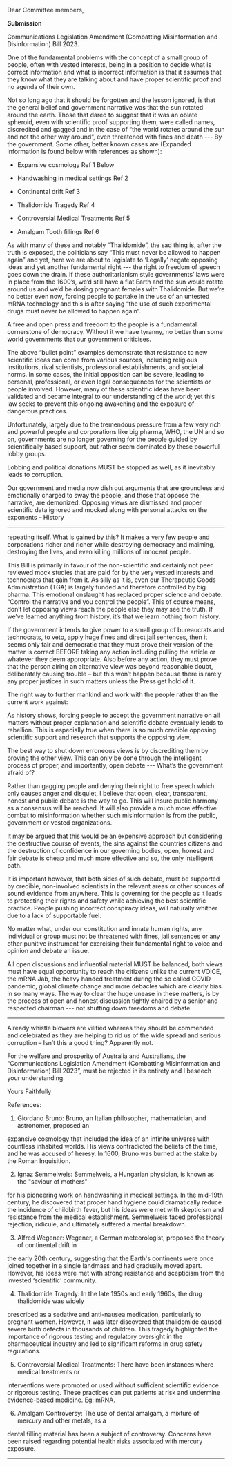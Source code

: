 Dear Committee members,

**Submission**

Communications Legislation Amendment (Combatting Misinformation and Disinformation) Bill 2023.

One of the fundamental problems with the concept of a small group of people, often with vested
interests, being in a position to decide what is correct information and what is incorrect information is
that it assumes that they know what they are talking about and have proper scientific proof and no
agenda of their own.

Not so long ago that it should be forgotten and the lesson ignored, is that the general belief and
government narrative was that the sun rotated around the earth. Those that dared to suggest that it
was an oblate spheroid, even with scientific proof supporting them, were called names, discredited and
gagged and in the case of “the world rotates around the sun and not the other way around”, even
threatened with fines and death --- By the government. Some other, better known cases are
(Expanded information is found below with references as shown):

  - Expansive cosmology Ref 1 Below

  - Handwashing in medical settings Ref 2

  - Continental drift Ref 3

  - Thalidomide Tragedy Ref 4

  - Controversial Medical Treatments Ref 5

  - Amalgam Tooth fillings Ref 6

As with many of these and notably “Thalidomide”, the sad thing is, after the truth is exposed, the
politicians say “This must never be allowed to happen again” and yet, here we are about to legislate to
‘Legally’ negate opposing ideas and yet another fundamental right --- the right to freedom of speech
goes down the drain. If these authoritarianism style governments’ laws were in place from the 1600’s,
we’d still have a flat Earth and the sun would rotate around us and we’d be dosing pregnant females
with Thalidomide. But we’re no better even now, forcing people to partake in the use of an untested
mRNA technology and this is after saying “the use of such experimental drugs must never be allowed to
happen again”.

A free and open press and freedom to the people is a fundamental cornerstone of democracy. Without
it we have tyranny, no better than some world governments that our government criticises.

The above “bullet point” examples demonstrate that resistance to new scientific ideas can come from
various sources, including religious institutions, rival scientists, professional establishments, and societal
norms. In some cases, the initial opposition can be severe, leading to personal, professional, or even
legal consequences for the scientists or people involved. However, many of these scientific ideas have
been validated and became integral to our understanding of the world; yet this law seeks to prevent this
ongoing awakening and the exposure of dangerous practices.

Unfortunately, largely due to the tremendous pressure from a few very rich and powerful people and
corporations like big pharma, WHO, the UN and so on, governments are no longer governing for the
people guided by scientifically based support, but rather seem dominated by these powerful lobby
groups.

Lobbing and political donations MUST be stopped as well, as it inevitably leads to corruption.

Our government and media now dish out arguments that are groundless and emotionally charged to
sway the people, and those that oppose the narrative, are demonized. Opposing views are dismissed
and proper scientific data ignored and mocked along with personal attacks on the exponents – History


-----

repeating itself. What is gained by this? It makes a very few people and corporations richer and richer
while destroying democracy and maiming, destroying the lives, and even killing millions of innocent
people.

This Bill is primarily in favour of the non-scientific and certainly not peer reviewed mock studies that
are paid for by the very vested interests and technocrats that gain from it. As silly as it is, even our
Therapeutic Goods Administration (TGA) is largely funded and therefore controlled by big pharma. This
emotional onslaught has replaced proper science and debate. “Control the narrative and you control
the people”. This of course means, don’t let opposing views reach the people else they may see the
truth. If we’ve learned anything from history, it’s that we learn nothing from history.

If the government intends to give power to a small group of bureaucrats and technocrats, to veto,
apply huge fines and direct jail sentences, then it seems only fair and democratic that they must prove
their version of the matter is correct BEFORE taking any action including pulling the article or whatever
they deem appropriate. Also before any action, they must prove that the person airing an alternative
view was beyond reasonable doubt, deliberately causing trouble – but this won’t happen because
there is rarely any proper justices in such matters unless the Press get hold of it.

The right way to further mankind and work with the people rather than the current work against:

As history shows, forcing people to accept the government narrative on all matters without proper
explanation and scientific debate eventually leads to rebellion. This is especially true when there is so
much credible opposing scientific support and research that supports the opposing view.

The best way to shut down erroneous views is by discrediting them by proving the other view. This can
only be done through the intelligent process of proper, and importantly, open debate --- What’s the
government afraid of?

Rather than gagging people and denying their right to free speech which only causes anger and
disquiet, I believe that open, clear, transparent, honest and public debate is the way to go. This will
insure public harmony as a consensus will be reached. It will also provide a much more effective
combat to misinformation whether such misinformation is from the public, government or vested
organizations.

It may be argued that this would be an expensive approach but considering the destructive course of
events, the sins against the countries citizens and the destruction of confidence in our governing
bodies, open, honest and fair debate is cheap and much more effective and so, the only intelligent
path.

It is important however, that both sides of such debate, must be supported by credible, non-involved
scientists in the relevant areas or other sources of sound evidence from anywhere. This is governing
for the people as it leads to protecting their rights and safety while achieving the best scientific
practice. People pushing incorrect conspiracy ideas, will naturally whither due to a lack of supportable
fuel.

No matter what, under our constitution and innate human rights, any individual or group must not be
threatened with fines, jail sentences or any other punitive instrument for exercising their fundamental
right to voice and opinion and debate an issue.

All open discussions and influential material MUST be balanced, both views must have equal
opportunity to reach the citizens unlike the current VOICE, the mRNA Jab, the heavy handed treatment
during the so called COVID pandemic, global climate change and more debacles which are clearly bias
in so many ways. The way to clear the huge unease in these matters, is by the process of open and
honest discussion tightly chaired by a senior and respected chairman --- not shutting down freedoms
and debate.


-----

Already whistle blowers are vilified whereas they should be commended and celebrated as they are
helping to rid us of the wide spread and serious corruption – Isn’t this a good thing? Apparently not.

For the welfare and prosperity of Australia and Australians, the “Communications Legislation
Amendment (Combatting Misinformation and Disinformation) Bill 2023”, must be rejected in its
entirety and I beseech your understanding.

Yours Faithfully

References:

1. Giordano Bruno: Bruno, an Italian philosopher, mathematician, and astronomer, proposed an

expansive cosmology that included the idea of an infinite universe with countless inhabited
worlds. His views contradicted the beliefs of the time, and he was accused of heresy. In 1600,
Bruno was burned at the stake by the Roman Inquisition.

2. Ignaz Semmelweis: Semmelweis, a Hungarian physician, is known as the "saviour of mothers"

for his pioneering work on handwashing in medical settings. In the mid-19th century, he
discovered that proper hand hygiene could dramatically reduce the incidence of childbirth
fever, but his ideas were met with skepticism and resistance from the medical establishment.
Semmelweis faced professional rejection, ridicule, and ultimately suffered a mental
breakdown.

3. Alfred Wegener: Wegener, a German meteorologist, proposed the theory of continental drift in

the early 20th century, suggesting that the Earth's continents were once joined together in a
single landmass and had gradually moved apart. However, his ideas were met with strong
resistance and scepticism from the invested ‘scientific’ community.

4. Thalidomide Tragedy: In the late 1950s and early 1960s, the drug thalidomide was widely

prescribed as a sedative and anti-nausea medication, particularly to pregnant women.
However, it was later discovered that thalidomide caused severe birth defects in thousands of
children. This tragedy highlighted the importance of rigorous testing and regulatory oversight in
the pharmaceutical industry and led to significant reforms in drug safety regulations.

5. Controversial Medical Treatments: There have been instances where medical treatments or

interventions were promoted or used without sufficient scientific evidence or rigorous testing.
These practices can put patients at risk and undermine evidence-based medicine. Eg: mRNA.

6. Amalgam Controversy: The use of dental amalgam, a mixture of mercury and other metals, as a

dental filling material has been a subject of controversy. Concerns have been raised regarding
potential health risks associated with mercury exposure.


-----

